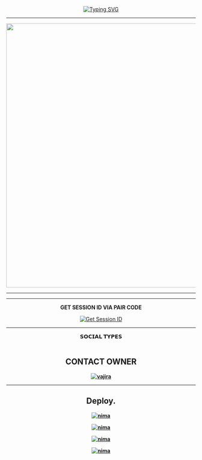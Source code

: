 <div align="center">
     
 [![Typing SVG](https://readme-typing-svg.herokuapp.com?font=Rockstar-ExtraBold&color=F01&lines=QUEEN-SANU+ＭＤ+V2+ＷＨＡＴＳＡＰＰ+ＢＯＴ)](https://git.io/typing-svg)



<div align="center">
</p

<hr>

<hr>

<p align="center">
<a href="https://github.com/athulakumara604/QUEEN-SENU-MD">
    <img src="https://files.catbox.moe/bat3pj.jpg"  width="700px">
</a>
<hr>

<hr>
<b>GET SESSION ID VIA PAIR CODE</b>

<a href='https://pair-web-public.koyeb.app/' target="_blank"><img alt='Get Session ID' src='https://img.shields.io/badge/Click here to get your session id-blue?style=for-the-badge&logo=opencv&logoColor=white'/></a>

<hr>
<b><summary>𝗦𝗢𝗖𝗜𝗔𝗟 𝗧𝗬𝗣𝗘𝗦</summary><br>

## CONTACT OWNER

[![vajira](https://telegra.ph/file/99460844d012cad1b7ee4.jpg)](https://wa.me/94789123880)
<hr>
</details>

## Deploy.
 [![nima](https://img.shields.io/badge/Queen-senu_md_deploy_on_heroku-430098?style=for-the-badge&logo=heroku&logoColor=white&buttcode=1n2i3m4a)](https://heroku.com/deploy?template=https://github.com/athulakumara604/ASITHA-MD.git)
  
[![nima](https://img.shields.io/badge/Queen-senu_md_deploy_on_railway-0B0D0E?style=for-the-badge&logo=railway&logoColor=white&buttcode=1n2i3m4a)](https://railway.app?referralCode=queen-elisa)
   
[![nima](https://img.shields.io/badge/Queen-senu_md_deploy_on_replit-F26207?style=for-the-badge&logo=replit&logoColor=white&buttcode=1n2i3m4a)](https://replit.com/)
   
[![nima](https://img.shields.io/badge/Queen-senu_md_deploy_on_render-000000?style=for-the-badge&logo=render&logoColor=white&buttcode=1n2i3m4a)](https://docs.render.com/free)

